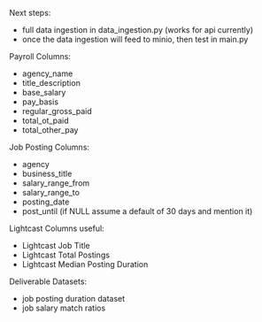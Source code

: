 Next steps:
- full data ingestion in data_ingestion.py (works for api currently)
- once the data ingestion will feed to minio, then test in main.py

Payroll Columns:
- agency_name
- title_description
- base_salary
- pay_basis
- regular_gross_paid
- total_ot_paid
- total_other_pay

Job Posting Columns:
- agency
- business_title
- salary_range_from
- salary_range_to
- posting_date
- post_until (if NULL assume a default of 30 days and mention it)

Lightcast Columns useful:
- Lightcast Job Title
- Lightcast Total Postings
- Lightcast Median Posting Duration

Deliverable Datasets:
- job posting duration dataset
- job salary match ratios